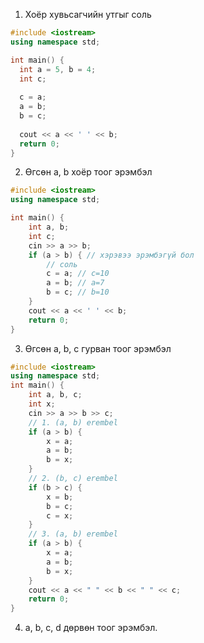 
1. Хоёр хувьсагчийн утгыг соль
```cpp
#include <iostream>
using namespace std;

int main() {
  int a = 5, b = 4;
  int c;
  
  c = a;
  a = b;
  b = c;
  
  cout << a << ' ' << b;
  return 0;
}
```

2. Өгсөн a, b хоёр тоог эрэмбэл
```cpp
#include <iostream>
using namespace std;

int main() {
	int a, b;
	int c;
	cin >> a >> b;
	if (a > b) { // хэрэвээ эрэмбэгүй бол
		// соль
		c = a; // c=10
		a = b; // a=7
		b = c; // b=10
	}
	cout << a << ' ' << b;
	return 0;
}
```
3. Өгсөн a, b, c гурван тоог эрэмбэл
```cpp
#include <iostream>
using namespace std;
int main() {
	int a, b, c;
	int x;
	cin >> a >> b >> c;
	// 1. (a, b) erembel
	if (a > b) {
		x = a;
		a = b;
		b = x;
	}
	// 2. (b, c) erembel
	if (b > c) {
		x = b;
		b = c;
		c = x;
	}
	// 3. (a, b) erembel
	if (a > b) {
		x = a;
		a = b;
		b = x;
	}
	cout << a << " " << b << " " << c;
	return 0;
}
```
4. a, b, c, d дөрвөн тоог эрэмбэл.
